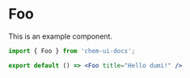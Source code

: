 # Foo

This is an example component.

```jsx
import { Foo } from 'chem-ui-docs';

export default () => <Foo title="Hello dumi!" />
```
